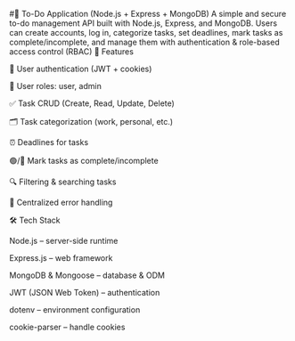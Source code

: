 #📝 To-Do Application (Node.js + Express + MongoDB)
A simple and secure to-do management API built with Node.js, Express, and MongoDB. Users can create accounts, log in, categorize tasks, set deadlines, mark tasks as complete/incomplete, and manage them with authentication &amp; role-based access control (RBAC)
🚀 Features

🔐 User authentication (JWT + cookies)

👤 User roles: user, admin

✅ Task CRUD (Create, Read, Update, Delete)

🗂️ Task categorization (work, personal, etc.)

⏰ Deadlines for tasks

🟢/🔴 Mark tasks as complete/incomplete

🔍 Filtering & searching tasks

📜 Centralized error handling

🛠️ Tech Stack

Node.js – server-side runtime

Express.js – web framework

MongoDB & Mongoose – database & ODM

JWT (JSON Web Token) – authentication

dotenv – environment configuration

cookie-parser – handle cookies
